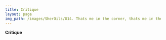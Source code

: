 ```yaml
---
title: Critique
layout: page
img_path: /images/SherOils/O14. Thats me in the corner, thats me in the spotlight (12 x 12 in) 9 May 2020 - Lahore.jpg
---
```


**Critique**
